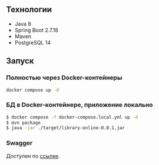 ## Технологии

- Java 8
- Spring Boot 2.7.18
- Maven
- PostgreSQL 14

## Запуск

### Полностью через Docker-контейнеры

```bash
docker compose up -d
```

### БД в Docker-контейнере, приложение локально

```bash
$ docker compose -f docker-compose.local.yml up -d
$ mvn package
$ java -jar ./target/library-online-0.0.1.jar
```

### Swagger

Доступен по [ссылке](http://localhost:8080/swagger-ui/index.html).
